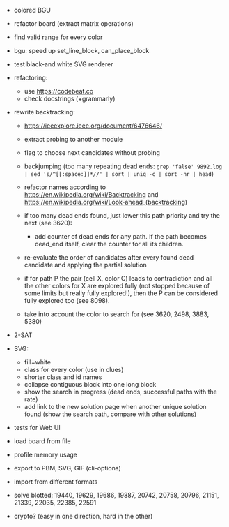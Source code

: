 - colored BGU

- refactor board (extract matrix operations)

- find valid range for every color

- bgu: speed up set_line_block, can_place_block

- test black-and white SVG renderer

- refactoring:
  - use https://codebeat.co
  - check docstrings (+grammarly)

- rewrite backtracking:
  - https://ieeexplore.ieee.org/document/6476646/
  - extract probing to another module
  - flag to choose next candidates without probing
  - backjumping (too many repeating dead ends: `grep 'false' 9892.log | sed 's/^[[:space:]]*//' | sort | uniq -c | sort -nr | head`)

  - refactor names according to https://en.wikipedia.org/wiki/Backtracking and https://en.wikipedia.org/wiki/Look-ahead_(backtracking)
  - if too many dead ends found, just lower this path priority and try the next (see 3620):
    - add counter of dead ends for any path. If the path becomes dead_end itself, clear the counter for all its children.
  - re-evaluate the order of candidates after every found dead candidate and applying the partial solution
  - if for path P the pair (cell X, color C) leads to contradiction and all the other colors for X are explored fully
    (not stopped because of some limits but really fully explored!), then the P can be considered fully explored too (see 8098).
  - take into account the color to search for (see 3620, 2498, 3883, 5380)

- 2-SAT

- SVG:
  - fill=white
  - class for every color (use in clues)
  - shorter class and id names
  - collapse contiguous block into one long block
  - show the search in progress (dead ends, successful paths with the rate)
  - add link to the new solution page when another unique solution found
  (show the search path, compare with other solutions)

- tests for Web UI

- load board from file

- profile memory usage

- export to PBM, SVG, GIF (cli-options)
- import from different formats

- solve blotted:
  19440, 19629, 19686, 19887, 20742, 20758, 20796, 21151, 21339, 22035, 22385, 22591

- crypto? (easy in one direction, hard in the other)
